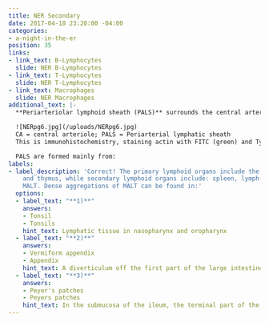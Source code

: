 ```yaml
---
title: NER Secondary
date: 2017-04-18 23:20:00 -04:00
categories:
- a-night-in-the-er
position: 35
links:
- link_text: B-Lymphocytes
  slide: NER B-Lymphocytes
- link_text: T-Lymphocytes
  slide: NER T-Lymphocytes
- link_text: Macrophages
  slide: NER Macrophages
additional_text: |-
  **Periarteriolar lymphoid sheath (PALS)** surrounds the central arteriole playing an important role in immunological surveillance.

  ![NERpg6.jpg](/uploads/NERpg6.jpg)
  CA = central arteriole; PALS = Periarterial lymphatic sheath
  This is immunohistochemistry, staining actin with FITC (green) and Type II collagen with Rhodamine (Red) and DAPI (Blue) for cell nuclei

  PALS are formed mainly from:
labels:
- label_description: 'Correct! The primary lymphoid organs include the bone marrow
    and thymus, while secondary lymphoid organs include: spleen, lymph nodes, and
    MALT. Dense aggregations of MALT can be found in:'
  options:
  - label_text: "**1)**"
    answers:
    - Tonsil
    - Tonsils
    hint_text: Lymphatic tissue in nasopharynx and oropharynx
  - label_text: "**2)**"
    answers:
    - Vermiform appendix
    - Appendix
    hint_text: A diverticulum off the first part of the large intestine
  - label_text: "**3)**"
    answers:
    - Peyer's patches
    - Peyers patches
    hint_text: In the submucosa of the ileum, the terminal part of the small intestine
---
```


